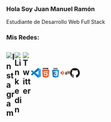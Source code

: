 ### Hola Soy Juan Manuel Ramón

Estudiante de Desarrollo Web Full Stack

### Mis Redes:

<a href="https://www.instagram.com/juanma.ramon/"><img align="left" width="22px" src="https://cdn.jsdelivr.net/npm/simple-icons@v3/icons/instagram.svg" alt="Instagram"></a>
<a href="https://www.linkedin.com/in/juan-manuel-ramon-64871723a/"><img align="left" width="22px" src="https://cdn.jsdelivr.net/npm/simple-icons@v3/icons/linkedin.svg" alt="Linkedin"></a>
<a href="https://twitter.com/JuanmaRamon1"><img align="left" width="22px" src="https://cdn.jsdelivr.net/npm/simple-icons@v3/icons/twitter.svg" alt="Twitter"></a>
<br />
---

<img align="left" alt="Visual Studio Code" width="26px" src="https://raw.githubusercontent.com/github/explore/80688e429a7d4ef2fca1e82350fe8e3517d3494d/topics/visual-studio-code/visual-studio-code.png" />
<img align="left" alt="HTML5" width="26px" src="https://raw.githubusercontent.com/github/explore/80688e429a7d4ef2fca1e82350fe8e3517d3494d/topics/html/html.png" />
<img align="left" alt="CSS3" width="26px" src="https://raw.githubusercontent.com/github/explore/80688e429a7d4ef2fca1e82350fe8e3517d3494d/topics/css/css.png" />
<img align="left" alt="Git" width="26px" src="https://raw.githubusercontent.com/github/explore/80688e429a7d4ef2fca1e82350fe8e3517d3494d/topics/git/git.png" />
<img align="left" alt="GitHub" width="26px" src="https://raw.githubusercontent.com/github/explore/78df643247d429f6cc873026c0622819ad797942/topics/github/github.png" />
